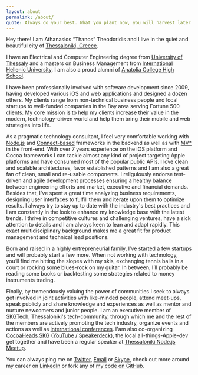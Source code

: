 ```yaml
---
layout: about
permalink: /about/
quote: Always do your best. What you plant now, you will harvest later.
---
```


Hey there! I am Athanasios “Thanos” Theodoridis and I live in the quiet and beautiful city of [Thessaloniki, Greece](http://en.wikipedia.org/wiki/Thessaloniki).

I have an Electrical and Computer Engineering degree from [University of Thessaly](http://www.inf.uth.gr/?lang=en) and a masters on Business Management from [International Hellenic University](http://www.econ.ihu.edu.gr/). I am also a proud alumni of [Anatolia College High School](http://www.anatolia.edu.gr/cms.jsp).

I have been professionally involved with software development since 2009, having developed various iOS and web applications and designed a dozen others. My clients range from non-technical business people and local startups to well-funded companies in the Bay area serving Fortune 500 clients. My core mission is to help my clients increase their value in the modern, technology-driven world and help them bring their mobile and web strategies into life.

As a pragmatic technology consultant, I feel very comfortable working with [Node.js](https://nodejs.org) and [Connect-based](https://github.com/senchalabs/connect) frameworks in the backend as well as with [MV*](https://angularjs.org/) in the front-end. With over 7 years experience on the iOS platform and Cocoa frameworks I can tackle almost any kind of project targeting Apple platforms and have consumed most of the popular public APIs. I love clean and scalable architectures, favor established patterns and I am also a great fan of clean, small and re-usable components. I religulously endorse test-driven and agile development processes ensuring a healthy balance between engineering efforts and market, executive and financial demands. Besides that, I've spent a great time analyzing business requirements, designing user interfaces to fulfill them and iterate upon them to optimize results. I always try to stay up to date with the industry's best practices and I am constantly in the look to enhance my knowledge base with the latest trends. I thrive in competitive cultures and challenging ventures, have a sick attention to details and I am always keen to lean and adapt rapidly. This exact multidisciplinary background makes me a great fit for product management and technical lead positions.

Born and raised in a highly entrepreneurial family, I’ve started a few startups and will probably start a few more. When not working with technology, you’ll find me hitting the slopes with my skis, exchanging tennis balls in a court or rocking some blues-rock on my guitar. In between, I’ll probably be reading some books or backtesting some strategies related to money instruments trading.

Finally, by tremendously valuing the power of communities I seek to always get involved in joint activities with like-minded people, attend meet-ups, speak publicly and share knowledge and experiences as well as mentor and nurture newcomers and junior people. I am an executive member of [SKGTech](http://skgtech.io), Thessaloniki's tech-community, through which me and the rest of the members are actively promoting the tech industry, organize events and actions as well as [international conferences](http://www.devitconf.org). I'am also co-organizing [CocoaHeads SKG](http://cocoaheadsskg.github.io) ([YouTube](https://www.youtube.com/channel/UCo7SSmiSt0R9ab1beWsX4ZA) / [Speakerdeck](https://speakerdeck.com/CocoaHeadsSKG)), the local all-things-Apple-dev get together and have been a regular speaker at [Thessaloniki Node.js Meetup](http://www.meetup.com/Thessaloniki-Node-js-Meetup/).

You can always ping me on [Twitter](https://twitter.com/attheodo), [Email](mailto:at@atworks.gr?subject=Hello!) or [Skype](skype:theodoridis.thanos?chat), check out more around my career on [LinkedIn](https://www.linkedin.com/in/attheodo) or fork any of [my code on GitHub](https://github.com/attheodo).
